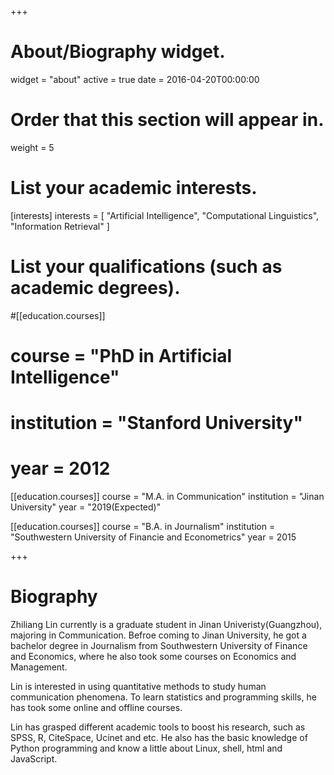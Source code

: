+++
# About/Biography widget.
widget = "about"
active = true
date = 2016-04-20T00:00:00

# Order that this section will appear in.
weight = 5

# List your academic interests.
[interests]
  interests = [
    "Artificial Intelligence",
    "Computational Linguistics",
    "Information Retrieval"
  ]

# List your qualifications (such as academic degrees).
#[[education.courses]]

#  course = "PhD in Artificial Intelligence"
#  institution = "Stanford University"
#  year = 2012

[[education.courses]]
  course = "M.A. in Communication"
  institution = "Jinan University"
  year = "2019(Expected)"

[[education.courses]]
  course = "B.A. in Journalism"
  institution = "Southwestern University of Financie and Econometrics"
  year = 2015

+++

# Biography

Zhiliang Lin currently is a graduate student in Jinan Univeristy(Guangzhou), majoring in Communication. Befroe coming to Jinan University, he got a bachelor degree in Journalism from Southwestern University of Finance and Economics, where he also took some courses on Economics and Management.

Lin is interested in using quantitative methods to study human communication phenomena. To learn statistics and programming skills, he has took some  online and offline courses.

Lin has grasped different academic tools to boost his research, such as SPSS, R, CiteSpace, Ucinet and etc. He also has the basic knowledge of Python programming and know a little about Linux, shell, html and JavaScript.

